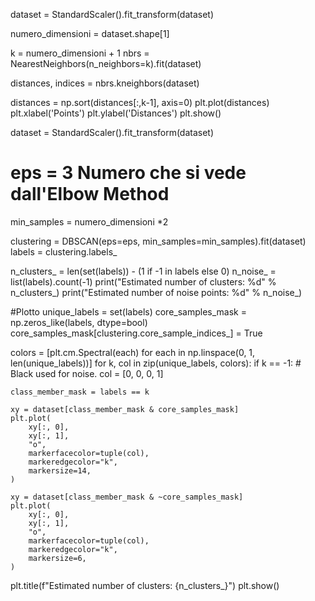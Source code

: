 dataset = StandardScaler().fit_transform(dataset)

numero_dimensioni = dataset.shape[1]


k = numero_dimensioni + 1
nbrs = NearestNeighbors(n_neighbors=k).fit(dataset)

distances, indices = nbrs.kneighbors(dataset)

distances = np.sort(distances[:,k-1], axis=0)
plt.plot(distances)
plt.xlabel('Points')
plt.ylabel('Distances')
plt.show()

dataset = StandardScaler().fit_transform(dataset)

# eps = 3 Numero che si vede dall'Elbow Method
min_samples = numero_dimensioni *2 


clustering = DBSCAN(eps=eps, min_samples=min_samples).fit(dataset)
labels = clustering.labels_


n_clusters_ = len(set(labels)) - (1 if -1 in labels else 0)
n_noise_ = list(labels).count(-1)
print("Estimated number of clusters: %d" % n_clusters_)
print("Estimated number of noise points: %d" % n_noise_)

#Plotto
unique_labels = set(labels)
core_samples_mask = np.zeros_like(labels, dtype=bool)
core_samples_mask[clustering.core_sample_indices_] = True

colors = [plt.cm.Spectral(each) for each in np.linspace(0, 1, len(unique_labels))]
for k, col in zip(unique_labels, colors):
    if k == -1:
        # Black used for noise.
        col = [0, 0, 0, 1]

    class_member_mask = labels == k

    xy = dataset[class_member_mask & core_samples_mask]
    plt.plot(
        xy[:, 0],
        xy[:, 1],
        "o",
        markerfacecolor=tuple(col),
        markeredgecolor="k",
        markersize=14,
    )

    xy = dataset[class_member_mask & ~core_samples_mask]
    plt.plot(
        xy[:, 0],
        xy[:, 1],
        "o",
        markerfacecolor=tuple(col),
        markeredgecolor="k",
        markersize=6,
    )

plt.title(f"Estimated number of clusters: {n_clusters_}")
plt.show()
